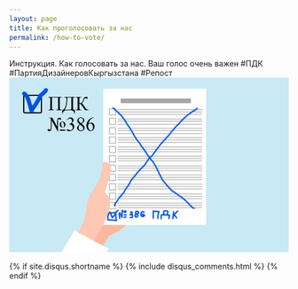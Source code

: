 ```yaml
---
layout: page
title: Как проголосовать за нас
permalink: /how-to-vote/
---
```

Инструкция. Как голосовать за нас. Ваш голос очень важен
\#ПДК \#ПартияДизайнеровКыргызстана \#Репост
![Instructions unclear, dick stuck in pen](/posters/how-to-vote.jpg)

{% if site.disqus.shortname %}
    {% include disqus_comments.html %}
{% endif %}